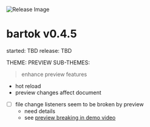 ![Release Image](https://user-images.githubusercontent.com/1816471/115645234-02556880-a2ee-11eb-9e7d-e5c434632cf2.png)

# bartok v0.4.5
started: TBD
release: TBD

THEME: PREVIEW
SUB-THEMES:

> enhance preview features

- hot reload
- preview changes affect document

- [ ] file change listeners seem to be broken by preview
	- need details
	- see [preview breaking in demo video](https://youtu.be/7T-L-MBFoE4?t=512)
